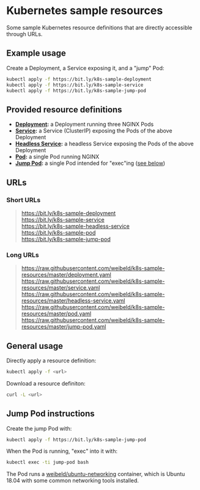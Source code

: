# Kubernetes sample resources

Some sample Kubernetes resource definitions that are directly accessible through URLs.

## Example usage

Create a Deployment, a Service exposing it, and a "jump" Pod:

```bash
kubectl apply -f https://bit.ly/k8s-sample-deployment
kubectl apply -f https://bit.ly/k8s-sample-service
kubectl apply -f https://bit.ly/k8s-sample-jump-pod
```

## Provided resource definitions

- **[Deployment](deployment.yaml):** a Deployment running three NGINX Pods
- **[Service](service.yaml):** a Service (ClusterIP) exposing the Pods of the above Deployment
- **[Headless Service](headless-service.yaml):** a headless Service exposing the Pods of the above Deployment
- **[Pod](pod.yaml):** a single Pod running NGINX
- **[Jump Pod](jump-pod.yaml):** a single Pod intended for "exec"ing ([see below](#jump-pod-instructions))

## URLs

### Short URLs

> <https://bit.ly/k8s-sample-deployment><br />
<https://bit.ly/k8s-sample-service><br />
<https://bit.ly/k8s-sample-headless-service><br />
<https://bit.ly/k8s-sample-pod><br />
<https://bit.ly/k8s-sample-jump-pod>

### Long URLs

> <https://raw.githubusercontent.com/weibeld/k8s-sample-resources/master/deployment.yaml><br />
<https://raw.githubusercontent.com/weibeld/k8s-sample-resources/master/service.yaml><br />
<https://raw.githubusercontent.com/weibeld/k8s-sample-resources/master/headless-service.yaml><br />
<https://raw.githubusercontent.com/weibeld/k8s-sample-resources/master/pod.yaml><br />
<https://raw.githubusercontent.com/weibeld/k8s-sample-resources/master/jump-pod.yaml>

## General usage

Directly apply a resource definition:

```bash
kubectl apply -f <url>
```

Download a resource definiton:

```bash
curl -L <url>
```

## Jump Pod instructions

Create the jump Pod with:

```bash
kubectl apply -f https://bit.ly/k8s-sample-jump-pod
```

When the Pod is running, "exec" into it with:

```bash
kubectl exec -ti jump-pod bash
```

The Pod runs a [weibeld/ubuntu-networking](https://github.com/weibeld/docker-ubuntu-networking) container, which is Ubuntu 18.04 with some common networking tools installed.
